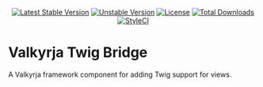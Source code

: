 <p align="center">
    <a href="https://packagist.org/packages/valkyrja/valkyrja-twig"><img src="https://poser.pugx.org/valkyrja/valkyrja-twig/v/stable.svg" alt="Latest Stable Version"></a>
    <a href="https://packagist.org/packages/valkyrja/valkyrja-twig"><img src="https://poser.pugx.org/valkyrja/valkyrja-twig/v/unstable" alt="Unstable Version"></a>
    <a href="https://packagist.org/packages/valkyrja/valkyrja-twig"><img src="https://poser.pugx.org/valkyrja/valkyrja-twig/license.svg" alt="License"></a>
    <a href="https://packagist.org/packages/valkyrja/valkyrja-twig"><img src="https://poser.pugx.org/valkyrja/valkyrja-twig/d/total.svg" alt="Total Downloads"></a>
    <a href="https://styleci.io/repos/92638776"><img src="https://styleci.io/repos/92638776/shield?branch=master&style=flat" alt="StyleCI"></a>
</p>

# Valkyrja Twig Bridge

A Valkyrja framework component for adding Twig support for views.
